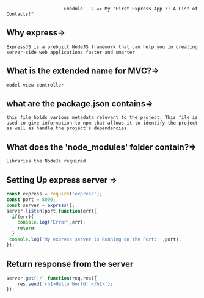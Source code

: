                          >module - 2 => My "First Express App :: A List of Contacts!"

## Why express=> 
`ExpressJS is a prebuilt NodeJS framework that can help you in creating server-side web applications faster and smarter`
## What is the extended name for MVC?=> 
`model view controller`

## what are the package.json contains=> 
`this file holds various metadata relevant to the project. This file is used to give information to npm that allows it to identify the project as well as handle the project's dependencies.`

## What does the 'node_modules' folder contain?=> 
  `Libraries the NodeJs required.`

## Setting Up express server => 
```javascript 
const express = require('express');
const port = 8000;
const server = express();
server.listen(port,function(err){
  if(err){
    console.log('Error',err);
    return;
  }
 console.log('My express server is Running on the Port: ',port);
});

```
## Return response from the server
```javascript
server.get('/',function(req,res){
    res.send('<h1>Hello World! </h1>');
});

```